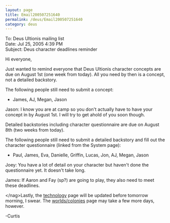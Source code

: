 ```yaml
---
layout: page
title: Email200507251640
permalink: /deus/Email200507251640
category: deus
---
```

To: Deus Ultionis mailing list
<br>Date: Jul 25, 2005 4:39 PM
<br>Subject: Deus character deadlines reminder

Hi everyone,

Just wanted to remind everyone that Deus Ultionis character concepts
are due on August 1st (one week from today). All you need by then is a
concept, not a detailed backstory.

The following people still need to submit a concept:
* James, AJ, Megan, Jason

Jason: I know you are at camp so you don't actually have to have your
concept in by August 1st. I will try to get ahold of you soon though.

Detailed backstories including character questionnaire are due on
August 8th (two weeks from today).

The following people still need to submit a detailed backstory and
fill out the character questionnaire (linked from the System page):
* Paul, James, Eva, Danielle, Griffin, Lucas, Jon, AJ, Megan, Jason

Joey: You have a lot of detail on your character but haven't done the
questionnaire yet. It doesn't take long.

James: If Aaron and Fay (sp?) are going to play, they also need to
meet these deadlines.

&lt;/nag&gt;Lastly, the [technology](Technology) page will be updated before tomorrow
morning, I swear. The [worlds/colonies](Worlds) page may take a few more days,
however.

-Curtis
